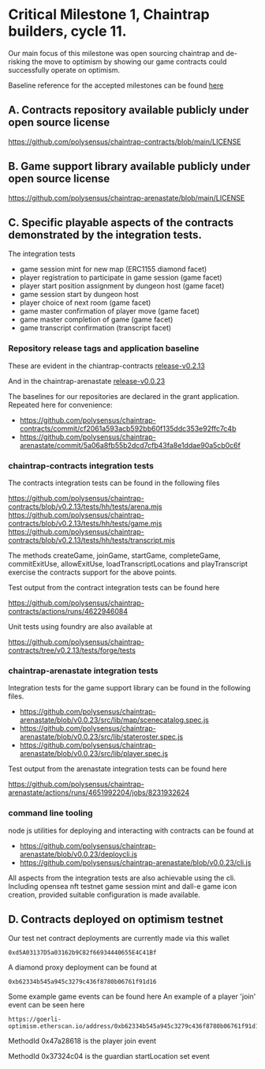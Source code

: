 # Critical Milestone 1, Chaintrap builders, cycle 11.

Our main focus of this milestone was open sourcing chaintrap and de-risking the move to optimism by showing our game contracts could successfully operate on optimism.

Baseline reference for the accepted milestones can be found [here](https://gov.optimism.io/t/final-chaintrap-builders-cycle-11/5526/6)


## A.  Contracts repository available publicly under open source license


https://github.com/polysensus/chaintrap-contracts/blob/main/LICENSE

## B.  Game support library available publicly under open source license

https://github.com/polysensus/chaintrap-arenastate/blob/main/LICENSE

## C.  Specific playable aspects of the contracts demonstrated by the integration tests.

The integration tests

* game session mint for new map (ERC1155 diamond facet)
* player registration to participate in game session (game facet)
* player start position assignment by dungeon host (game facet)
* game session start by dungeon host
* player choice of next room (game facet)
* game master confirmation of player move (game facet)
* game master completion of game (game facet)
* game transcript confirmation (transcript facet)

### Repository release tags and application baseline

These are evident in the  chiantrap-contracts [release-v0.2.13](https://github.com/polysensus/chaintrap-contracts/tree/v0.2.13)

And in the chaintrap-arenastate [release-v0.0.23](https://github.com/polysensus/chaintrap-arenastate/tree/v0.0.23)

The baselines for our repositories are declared in the grant application. Repeated here for convenience:

* https://github.com/polysensus/chaintrap-contracts/commit/cf2061a593acb592bb60f135ddc353e92ffc7c4b
* https://github.com/polysensus/chaintrap-arenastate/commit/5a06a8fb55b2dcd7cfb43fa8e1ddae90a5cb0c6f

### chaintrap-contracts integration tests

The contracts integration tests can be found in the following files

https://github.com/polysensus/chaintrap-contracts/blob/v0.2.13/tests/hh/tests/arena.mjs
https://github.com/polysensus/chaintrap-contracts/blob/v0.2.13/tests/hh/tests/game.mjs
https://github.com/polysensus/chaintrap-contracts/blob/v0.2.13/tests/hh/tests/transcript.mjs

The methods createGame, joinGame, startGame, completeGame, commitExitUse, allowExitUse, loadTranscriptLocations and playTranscript exercise the contracts support for the above points.

Test output from the contract integration tests can be found here

https://github.com/polysensus/chaintrap-contracts/actions/runs/4622946084

Unit tests using foundry are also available at

https://github.com/polysensus/chaintrap-contracts/tree/v0.2.13/tests/forge/tests

### chaintrap-arenastate integration tests

Integration tests for the game support library can be found in the following
files.

* https://github.com/polysensus/chaintrap-arenastate/blob/v0.0.23/src/lib/map/scenecatalog.spec.js
* https://github.com/polysensus/chaintrap-arenastate/blob/v0.0.23/src/lib/stateroster.spec.js
* https://github.com/polysensus/chaintrap-arenastate/blob/v0.0.23/src/lib/player.spec.js

Test output from the arenastate integration tests can be found here

https://github.com/polysensus/chaintrap-arenastate/actions/runs/4651992204/jobs/8231932624

### command line tooling

node js utilities for deploying and interacting with contracts can be found at

* https://github.com/polysensus/chaintrap-arenastate/blob/v0.0.23/deploycli.js
* https://github.com/polysensus/chaintrap-arenastate/blob/v0.0.23/cli.js

All aspects from the integration tests are also achievable using the cli. Including opensea nft testnet game session mint and dall-e game icon creation, provided suitable configuration is made available.


## D.  Contracts deployed on optimism testnet

Our test net contract deployments are currently made via this wallet 

    0xd5A03137D5a03162b9C82f66934440655E4C41Bf

A diamond proxy deployment can be found at

    0xb62334b545a945c3279c436f8780b06761f91d16


Some example game events can be found here
An example of a player 'join' event can be seen here

    https://goerli-optimism.etherscan.io/address/0xb62334b545a945c3279c436f8780b06761f91d16#events

MethodId 0x47a28618  is the player join event

MethodId 0x37324c04 is the guardian startLocation set event

